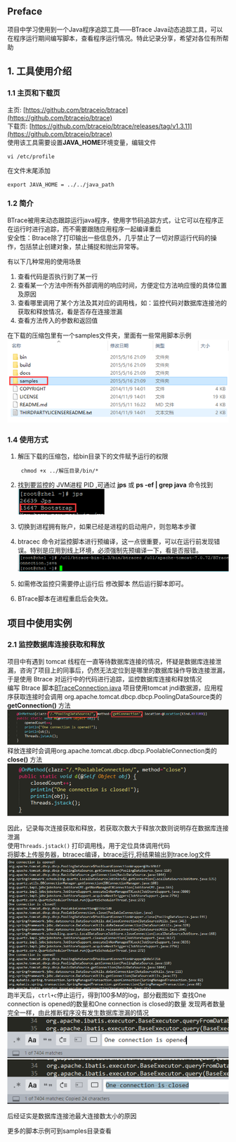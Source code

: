 ## Preface
项目中学习使用到一个Java程序追踪工具——BTrace Java动态追踪工具，可以在程序运行期间编写脚本，查看程序运行情况。特此记录分享，希望对各位有所帮助

## 1. 工具使用介绍
### 1.1 主页和下载页
主页:  [https://github.com/btraceio/btrace](https://github.com/btraceio/btrace)  
下载页: [https://github.com/btraceio/btrace/releases/tag/v1.3.11](https://github.com/btraceio/btrace)  
使用该工具需要设置**JAVA_HOME**环境变量，编辑文件

    vi /etc/profile

在文件末尾添加

    export JAVA_HOME = ../../java_path
    
### 1.2 简介
BTrace被用来动态跟踪运行java程序，使用字节码追踪方式，让它可以在程序正在运行时进行追踪，而不需要跟随应用程序一起编译重启  
安全性：Btrace除了打印输出一些信息外，几乎禁止了一切对原运行代码的操作，包括禁止创建对象，禁止捕捉和抛出异常等。

有以下几种常用的使用场景
1. 查看代码是否执行到了某一行
2. 查看某一个方法中所有外部调用的响应时间，方便定位方法响应慢的具体位置及原因
3. 查看哪里调用了某个方法及其对应的调用栈，如：监控代码对数据库连接池的获取和释放情况，看是否存在连接泄漏
4. 查看方法传入的参数和返回值

在下载的压缩包里有一个samples文件夹，里面有一些常用脚本示例
![samples][1]

### 1.4 使用方式

1. 解压下载的压缩包，给bin目录下的文件赋予运行的权限  

	    chmod +x ../解压目录/bin/*

2. 找到要监控的 JVM进程 PID ,可通过 **jps** 或 **ps -ef | grep java** 命令找到
![jps][2]
3. 切换到进程拥有账户，如果已经是进程的启动用户，则忽略本步骤

4. btracec 命令对监控脚本进行预编译，这一点很重要，可以在运行前发现错误。特别是应用到线上环境，必须强制先预编译一下，看是否报错。
![btracec][3]
5. 如需修改监控只需要停止运行后 修改脚本 然后运行脚本即可。

7. BTrace脚本在进程重启后会失效。

## 项目中使用实例
### 2.1 监控数据库连接获取和释放

项目中有遇到 tomcat 线程在一直等待数据库连接的情况，怀疑是数据库连接泄漏，咨询了项目上的同事后，仍然无法定位到是哪里的数据库操作导致连接泄漏，于是使用 Btrace 对运行中的代码进行追踪，监控数据库连接和释放情况  
编写 Btrace 脚本[BTraceConnection.java](https://github.com/HuangZhiAn/MyBlog/raw/master/resource/images/btrace/BTraceConnection.java)
项目使用tomcat jndi数据源，应用程序获取连接时会调用  org.apache.tomcat.dbcp.dbcp.PoolingDataSource类的**getConnection()** 方法
![getConnection][4]
释放连接时会调用org.apache.tomcat.dbcp.dbcp.PoolableConnection类的**close()** 方法
![close][5]

因此，记录每次连接获取和释放，若获取次数大于释放次数则说明存在数据库连接泄漏  
使用`Threads.jstack()` 打印调用栈，用于定位具体调用代码  
将脚本上传服务器，btracec编译，btrace运行,将结果输出到trace.log文件
![log][6]
跑半天后，`ctrl+c`停止运行，得到100多M的log，部分截图如下
查找One connection is opened的数量和One connection is closed的数量
发现两者数量完全一样，由此推断程序没有发生数据库泄漏的情况
![connection_open.png][7]
![connection_close.png][8]

后经证实是数据库连接池最大连接数太小的原因  

更多的脚本示例可到samples目录查看

[1]:https://github.com/HuangZhiAn/MyBlog/raw/master/resource/images/btrace/samples.png
[2]:https://github.com/HuangZhiAn/MyBlog/raw/master/resource/images/btrace/jps.png
[3]:https://github.com/HuangZhiAn/MyBlog/raw/master/resource/images/btrace/btracec.png
[4]:https://github.com/HuangZhiAn/MyBlog/raw/master/resource/images/btrace/getConnection.png
[5]:https://github.com/HuangZhiAn/MyBlog/raw/master/resource/images/btrace/close.png "close.png"
[6]:https://github.com/HuangZhiAn/MyBlog/raw/master/resource/images/btrace/log.png
[7]:https://github.com/HuangZhiAn/MyBlog/raw/master/resource/images/btrace/connection_open.png "connection_open.png"
[8]:https://github.com/HuangZhiAn/MyBlog/raw/master/resource/images/btrace/connection_close.png "connection_close.png"

<!--stackedit_data:
eyJoaXN0b3J5IjpbNjMxMjAzOTExLC0xMzY0MTA1MDgxXX0=
-->
